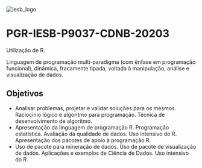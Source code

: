 ![iesb_logo](https://user-images.githubusercontent.com/63327541/88867712-a9382880-d1e4-11ea-9409-bf30e868d4b5.png)

# PGR-IESB-P9037-CDNB-20203
Utilização de R.

Linguagem de programação multi-paradigma (com ênfase em programação funcional), dinâmica, fracamente tipada, voltada à manipulação, análise e visualização de dados.

## Objetivos
* Analisar problemas, projetar e validar soluções para os mesmos. Raciocínio lógico e algoritmo para programação. Técnica de desenvolvimento de algoritmo.
* Apresentação da linguagem de programação R. Programação estatística. Avaliação da qualidade de dados. Uso intensivo do R. Apresentação dos pacotes de apoio à programação R.
* Uso de pacote para mineração de dados. Uso de pacote de visualização de dados. Aplicações e exemplos de Ciência de Dados. Uso intensivo do R.
